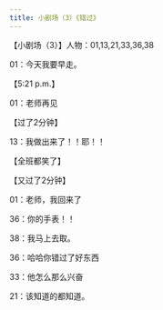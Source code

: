 ```yaml
---
title: 小剧场（3）《错过》
---
```


【小剧场（3）】人物：01,13,21,33,36,38

01：今天我要早走。

【5:21 p.m.】

01：老师再见

【过了2分钟】

13：我做出来了！！耶！！

【全班都笑了】

【又过了2分钟】

01：老师，我回来了

36：你的手表！！

38：我马上去取。

36：哈哈你错过了好东西

33：他怎么那么兴奋

21：该知道的都知道。
